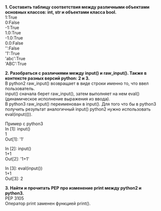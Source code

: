**1. Составить таблицу соответствия между различными объектами основных классов: int, str и объектами класса bool.**  
1:True  
0:False  
-1:True  
1.0:True  
-1.0:True  
0.0:False  
'':False  
'1':True  
'abc':True  
'ABC':True  
  
**2. Разобраться с различиями между input() и raw_input(). Также в контексте разных версий python: 2 и 3.**  
В python2 raw_input() возвращает в виде строки именно то, что ввел пользователь.    
input() сначала берет raw_input(), затем выполняет на нем eval() (динамическое исполнение выражения из ввода).  
В python3 raw_input() переименован в input(). Для того что бы в python3 получить результат аналогичный input() python2 нужно использовать eval(input(()). 
  
Пример с python3  
In [1]: input()  
1  
Out[1]: '1'  
  
In [2]: input()  
1+1  
Out[2]: '1+1'  

In [3]: eval(input())  
1+1  
Out[3]: 2  

**3. Найти и прочитать PEP про изменение print между python2 и python3.**  
PEP 3105  
Оператор print заменен функцией print().  





